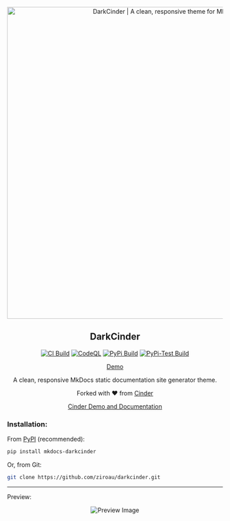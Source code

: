 <div align="center">

<a href="http://ziroau.github.io/darkcinder"><img src="img/header.png" alt="DarkCinder | A clean, responsive theme for MkDocs" width="728"></a>

## DarkCinder

[![CI Build](https://github.com/ziroau/DarkCinder/actions/workflows/ci-build.yml/badge.svg)](https://github.com/ziroau/DarkCinder/actions/workflows/ci-build.yml)
[![CodeQL](https://github.com/ziroau/DarkCinder/actions/workflows/github-code-scanning/codeql/badge.svg)](https://github.com/ziroau/DarkCinder/actions/workflows/github-code-scanning/codeql)
[![PyPi Build](https://github.com/ziroau/DarkCinder/actions/workflows/pypi-package-upload.yml/badge.svg)](https://github.com/ziroau/DarkCinder/actions/workflows/pypi-package-upload.yml)
[![PyPi-Test Build](https://github.com/ziroau/DarkCinder/actions/workflows/pypi-package-test.yml/badge.svg)](https://github.com/ziroau/DarkCinder/actions/workflows/pypi-package-test.yml)

[Demo](https://ziroau.github.io/darkcinder/)

A clean, responsive MkDocs static documentation site generator theme.

Forked with ❤ from [Cinder](https://github.com/chrissimpkins/cinder)

[Cinder Demo and Documentation](http://sourcefoundry.org/cinder/)

<div align="left">

### Installation:

From [PyPI] (recommended):
```bash
pip install mkdocs-darkcinder
```

Or, from Git:
```bash
git clone https://github.com/ziroau/darkcinder.git
```

---

Preview:

</div>

![Preview Image](img/preview.png)

</div>

[PyPI]: https://pypi.org/mkdocs-darkcinder
